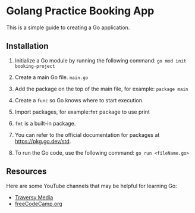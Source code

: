 # Golang Practice Booking App

This is a simple guide to creating a Go application.

## Installation

1. Initialize a Go module by running the following command: `go mod init booking-project`

2. Create a main Go file. `main.go`

3. Add the package on the top of the main file, for example: `package main`

4. Create a `func` so Go knows where to start execution.

5. Import packages, for example:`fmt` package to use print 


6. `fmt` is a built-in package.

7. You can refer to the official documentation for packages at https://pkg.go.dev/std.

8. To run the Go code, use the following command: `go run <fileName.go>`


## Resources

Here are some YouTube channels that may be helpful for learning Go:

- [Traversy Media](https://www.youtube.com/watch?v=yyUHQIec83I&t=199s)
- [freeCodeCamp.org](https://www.youtube.com/watch?v=jFfo23yIWac)


